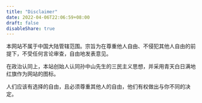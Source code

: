 ```yaml
---
title: "Disclaimer"
date: 2022-04-06T22:06:59+08:00
draft: false
disableShare: true
---
```


本网站不属于中国大陆管辖范围。宗旨为在尊重他人自由、不侵犯其他人自由的前提下，不受任何言论审查，自由地发表意见。

在政治认同上，本站创始人认同孙中山先生的三民主义思想，并采用青天白日满地红旗作为网站的图标。

人们应该有选择的自由，且必须尊重其他人的自由，他们有权做出与你不同的决定。
